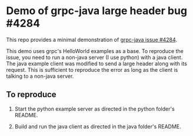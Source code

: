 # Demo of grpc-java large header bug #4284

This repo provides a minimal demonstration of
[grpc-java issue #4284](https://github.com/grpc/grpc-java/issues/4284).

This demo uses grpc's HelloWorld examples as a base. To reproduce the issue,
you need to run a non-java server (I use python) with a java client. The
java example client was modified to send a large header along with its request.
This is sufficient to reproduce the error as long as the client is talking to
a non-java server.

## To reproduce

1. Start the python example server as directed in the python folder's README.

2. Build and run the java client as directed in the java folder's README.
